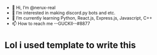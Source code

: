 - 👋 Hi, I’m @nerux-real
- 👀 I’m interested in making discord.py bots and etc.
- 🌱 I’m currently learning Python, React.js, Express.js, Javascript, C++
- 📫 How to reach me --GUCKII--#8877


# Lol i used template to write this
